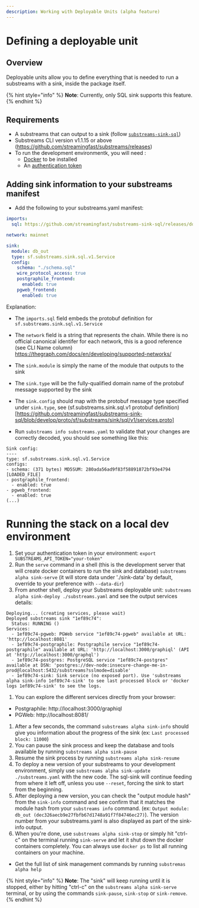 ```yaml
---
description: Working with Deployable Units (alpha feature)
---
```


# Defining a deployable unit

## Overview

Deployable units allow you to define everything that is needed to run a substreams with a sink, inside the package itself.

{% hint style="info" %}
**Note**: Currently, only SQL sink supports this feature.
{% endhint %}

## Requirements

* A substreams that can output to a sink (follow [`substreams-sink-sql`](https://substreams.streamingfast.io/developers-guide/sink-targets/substreams-sink-sql.md))
* Substreams CLI version v1.1.15 or above (https://github.com/streamingfast/substreams/releases)
* To run the development environmentk, you will need :
  * [Docker](https://docs.docker.com/engine/install/) to be installed
  * An [authentication token](https://substreams.streamingfast.io/reference-and-specs/authentication)

## Adding sink information to your substreams manifest

* Add the following to your substreams.yaml manifest:

```yaml
imports:
  sql: https://github.com/streamingfast/substreams-sink-sql/releases/download/protodefs-v1.0.2/substreams-sink-sql-protodefs-v1.0.2.spkg

network: mainnet

sink:
  module: db_out
  type: sf.substreams.sink.sql.v1.Service
  config:
    schema: "./schema.sql"
    wire_protocol_access: true
    postgraphile_frontend:
      enabled: true
    pgweb_frontend:
      enabled: true
```

Explanation:
  * The `imports.sql` field embeds the protobuf definition for `sf.substreams.sink.sql.v1.Service`
  * The `network` field is a string that represents the chain. While there is no official canonical identifer for each network, this is a good reference (see CLI Name column) https://thegraph.com/docs/en/developing/supported-networks/
  * The `sink.module` is simply the name of the module that outputs to the sink
  * The `sink.type` will be the fully-qualified domain name of the protobuf message supported by the sink
  * The `sink.config` should map with the protobuf message type specified under `sink.type`, see (sf.substreams.sink.sql.v1 protobuf definition)[https://github.com/streamingfast/substreams-sink-sql/blob/develop/proto/sf/substreams/sink/sql/v1/services.proto]

* Run `substreams info substreams.yaml` to validate that your changes are correctly decoded, you should see something like this:
```
Sink config:
----
type: sf.substreams.sink.sql.v1.Service
configs:
- schema: (371 bytes) MD5SUM: 280ada56ad9f83f58891872bf93e4794 [LOADED_FILE]
- postgraphile_frontend:
  - enabled: true
- pgweb_frontend:
  - enabled: true
(...)
```

# Running the stack on a local dev environment

1. Set your authentication token in your environment: `export SUBSTREAMS_API_TOKEN="your-token"`
1. Run the `serve` command in a shell (this is the development server that will create docker containers to run the sink and database) `substreams alpha sink-serve` (it will store data under './sink-data' by default, override to your preference with `--data-dir`)
1. From another shell, deploy your Substreams deployable unit: `substreams alpha sink-deploy ./substreams.yaml` and see the output services details:
```
Deploying... (creating services, please wait)
Deployed substreams sink "1ef89c74":
  Status: RUNNING ()
Services:
  - 1ef89c74-pgweb: PGWeb service "1ef89c74-pgweb" available at URL: 'http://localhost:8081'
  - 1ef89c74-postgraphile: Postgraphile service "1ef89c74-postgraphile" available at URL: 'http://localhost:3000/graphiql' (API at 'http://localhost:3000/graphql')
  - 1ef89c74-postgres: PostgreSQL service "1ef89c74-postgres" available at DSN: 'postgres://dev-node:insecure-change-me-in-prod@localhost:5432/substreams?sslmode=disable'
  - 1ef89c74-sink: Sink service (no exposed port). Use 'substreams alpha sink-info 1ef89c74-sink' to see last processed block or 'docker logs 1ef89c74-sink' to see the logs.
```

1. You can explore the different services directly from your browser:
  * Postgraphile: http://localhost:3000/graphiql
  * PGWeb: http://localhost:8081/
1. After a few seconds, the command `substreams alpha sink-info` should give you information about the progress of the sink (ex: `Last processed block: 11000`)
1. You can pause the sink process and keep the database and tools available by running `substreams alpha sink-pause`
1. Resume the sink process by running `substreams alpha sink-resume`
1. To deploy a new version of your substreams to your development environment, simply use `substreams alpha sink-update ./substreams.yaml` with the new code. The sql-sink will continue feeding from where it left off, unless you use `--reset`, forcing the sink to start from the beginning.
1. After deploying a new version, you can check the "output module hash" from the `sink-info` command and see confirm that it matches the module hash from your `substreams info` command. (ex: `Output module: db_out (dec326aecb9e27fbfb67d1748a91f7f84746ec27)`). The version number from your substreams.yaml is also displayed as part of the sink-info output.
1. When you're done, use `substreams alpha sink-stop` or simply hit "ctrl-c" on the terminal running `sink-serve` and let it shut down the docker containers completely. You can always use `docker ps` to list all running containers on your machine.
* Get the full list of sink management commands by running `substremas alpha help`

{% hint style="info" %}
**Note**: The "sink" will keep running until it is stopped, either by hitting "ctrl-c" on the `substreams alpha sink-serve` terminal, or by using the commands `sink-pause`, `sink-stop` or `sink-remove`.
{% endhint %}
